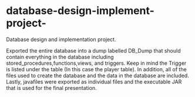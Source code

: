 # database-design-implement-project-
Database design and implementation project.

Exported the entire database into a dump labelled DB_Dump that should contain everything in the database including stored_procedures,functions,views, and triggers. 
Keep in mind the Trigger is listed under the table (In this case the player table). 
In addition, all of the files used to create the database and the data in the database are included. 
Lastly, javafiles were exported as individual files and the executable JAR that is used for the final presentation.
